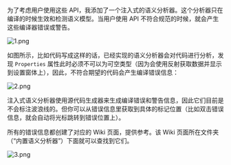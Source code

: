 为了考虑用户使用这些 API，我添加了一个注入式的语义分析器。这个分析器只在编译的时候生效和检测语义模型。当用户使用 API 不符合规范的时候，就会产生这些编译器错误或警告。

![](https://images.gitee.com/uploads/images/2021/0224/200331_028ad64e_1449374.png "1.png")

如图所示，比如代码写成这样的话，已经实现的语义分析器会对代码进行分析，发现 `Properties` 属性此时必须不可以为可空类型（因为会使用反射获取数据并显示到设置窗体上），因此，不符合期望的代码会产生编译错误信息：

![](https://images.gitee.com/uploads/images/2021/0224/200338_1b970318_1449374.png "2.png")

注入式语义分析器使用源代码生成器来生成编译错误和警告信息，因此它们目前是不会标注波浪线的。但你可以从错误信息里获取到具体的标记位置（比如双击错误信息，就会自动将光标跳转到错误位置上）。

所有的错误信息都创建了对应的 Wiki 页面，提供参考。该 Wiki 页面所在文件夹（“内置语义分析器”）下面就可以查找到它们。

![](https://images.gitee.com/uploads/images/2021/0224/200828_c1fca480_1449374.png "3.png")